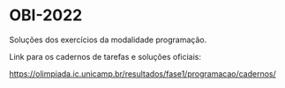 # OBI-2022 

Soluções dos exercícios da modalidade programação.

Link para os cadernos de tarefas e soluções oficiais:

https://olimpiada.ic.unicamp.br/resultados/fase1/programacao/cadernos/
